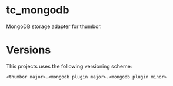 # tc_mongodb
MongoDB storage adapter for thumbor.

# Versions

This projects uses the following versioning scheme:

`<thumbor major>.<mongodb plugin major>.<mongodb plugin minor>`
